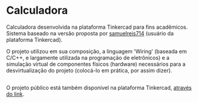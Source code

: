 # Calculadora

Calculadora desenvolvida na plataforma Tinkercad para fins acadêmicos. Sistema baseado na versão proposta por [samuelreis714](https://www.tinkercad.com/users/4VOco9nn9bS-samuelreis714) (usuário da plataforma Tinkercad).

O projeto utilizou em sua composição, a linguagem 'Wiring' (baseada em C/C++, e largamente utilizada na programação de eletrônicos) e a simulação virtual de componentes físicos (hardware) necessários para a desvirtualização do projeto (colocá-lo em prática, por assim dizer).

##

O projeto público está também disponível na plataforma Tinkercad, [através do link](https://www.tinkercad.com/things/kEBZbXej8YR).
